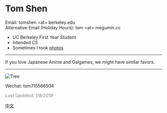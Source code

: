 # Tom Shen
Email: tomshen \<at\> berkeley.edu <br/>
Alternative Email (Holiday Hours): tom \<at\> megumin.cc
 

- UC Berkeley First Year Student
- Intended CS
- Sometimes I took <a href="http://beautpiece.com/">photos</a>


----

If you love Japanese Anime and Galgames, we might have similar favors.

----
![Tree](https://i.imgur.com/aR5ZY5vl.jpg)

Wechat: tom715566504

<i><font color='grey'>Last Updated: 1/8/2019</font></i>

<a href='https://tomshen.io/cn' target='_blank'>中文</a>
